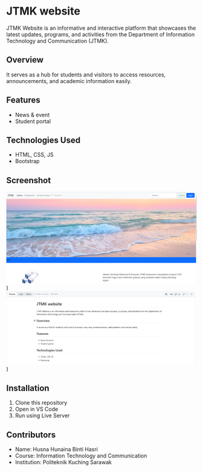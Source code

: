 # JTMK website
JTMK Website is an informative and interactive platform that showcases the latest updates, programs, and activities from the Department of Information Technology and Communication (JTMK). 


## Overview
It serves as a hub for students and visitors to access resources, announcements, and academic information easily.

## Features
- News & event
- Student portal

## Technologies Used
- HTML, CSS, JS
- Bootstrap

## Screenshot
![screenshot](https://github.com/husna0608/husna06/blob/9e69da4517bac2c83d805b8f66687a2b2ea24d3a/Screenshot%201.png))
![screenshot](https://github.com/husna0608/husna06/blob/b01ef605205cab2cbbc5698f43f584efb27ae0ae/Screenshot%202.png))


## Installation
1. Clone this repository
2. Open in VS Code
3. Run using Live Server


## Contributors
- Name: Husna Hunaina Binti Hasri
- Course: Information Technology and Communication
- Institution: Politeknik Kuching Sarawak



